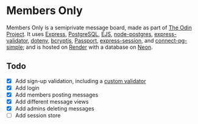 # Members Only

Members Only is a semiprivate message board, made as part of [The Odin Project](https://www.theodinproject.com/lessons/node-path-nodejs-members-only). It uses [Express](https://expressjs.com), [PostgreSQL](https://www.postgresql.org), [EJS](https://ejs.co), [node-postgres](https://node-postgres.com), [express-validator](https://express-validator.github.io/), [dotenv](https://www.npmjs.com/package/dotenv), [bcryptjs](https://www.npmjs.com/package/bcryptjs), [Passport](https://www.passportjs.org), [express-session](https://www.npmjs.com/package/express-session), and [connect-pg-simple](https://www.npmjs.com/package/connect-pg-simple); and is hosted on [Render](https://render.com) with a database on [Neon](https://neon.com).

## Todo

- [x] Add sign-up validation, including a [custom validator](https://express-validator.github.io/docs/guides/customizing/)
- [x] Add login
- [x] Add members posting messages
- [x] Add different message views
- [x] Add admins deleting messages
- [ ] Add session store